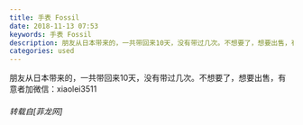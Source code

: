 ```yaml
---
title: 手表 Fossil
date: 2018-11-13 07:53
keywords: 手表 Fossil
description: 朋友从日本带来的，一共带回来10天，没有带过几次。不想要了，想要出售，有意者加微信：xiaolei3511
categories: used
---
```

<td class="t_f" id="postmessage_2266017">

朋友从日本带来的，一共带回来10天，没有带过几次。不想要了，想要出售，有意者加微信：xiaolei3511</td>
###### 转载自[菲龙网]